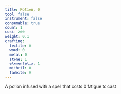 ```yaml
---
title: Potion, 0
tool: false
instrument: false
consumable: true
count: 1
cost: 200
weight: 0.1
crafting:
  textile: 0
  wood: 0
  metal: 0
  stone: 1
  elementalis: 1
  mithril: 0
  fadeite: 0
---
```

A potion infused with a spell that costs 0 fatigue to cast
